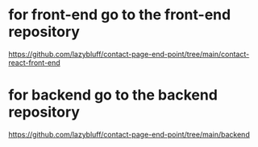 # for front-end go to the front-end repository

https://github.com/lazybluff/contact-page-end-point/tree/main/contact-react-front-end
# for backend go to the backend repository

https://github.com/lazybluff/contact-page-end-point/tree/main/backend
